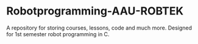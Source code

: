 # Robotprogramming-AAU-ROBTEK
A repository for storing courses, lessons, code and much more. Designed for 1st semester robot programming in C.

